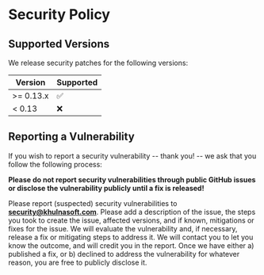 # Security Policy

## Supported Versions

We release security patches for the following versions:

| Version | Supported          |
| ------- | ------------------ |
| >= 0.13.x   | :white_check_mark: |
| < 0.13   | :x:                |

## Reporting a Vulnerability

If you wish to report a security vulnerability -- thank you! -- we ask that you follow the following process:

**Please do not report security vulnerabilities through public GitHub issues or disclose the vulnerability publicly until a fix is released!**

Please report (suspected) security vulnerabilities to **[security@khulnasoft.com](mailto:security@khulnasoft.com)**. Please add a description of the issue, the steps you took to create the issue, affected versions, and if known, mitigations or fixes for the issue. We will evaluate the vulnerability and, if necessary, release a fix or mitigating steps to address it. We will contact you to let you know the outcome, and will credit you in the report. Once we have either a) published a fix, or b) declined to address the vulnerability for whatever reason, you are free to publicly disclose it.
